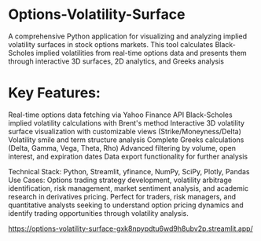 # Options-Volatility-Surface
A comprehensive Python application for visualizing and analyzing implied volatility surfaces in stock options markets. This tool calculates Black-Scholes implied volatilities from real-time options data and presents them through interactive 3D surfaces, 2D analytics, and Greeks analysis

# Key Features:

Real-time options data fetching via Yahoo Finance API
Black-Scholes implied volatility calculations with Brent's method
Interactive 3D volatility surface visualization with customizable views (Strike/Moneyness/Delta)
Volatility smile and term structure analysis
Complete Greeks calculations (Delta, Gamma, Vega, Theta, Rho)
Advanced filtering by volume, open interest, and expiration dates
Data export functionality for further analysis

Technical Stack: Python, Streamlit, yfinance, NumPy, SciPy, Plotly, Pandas
Use Cases: Options trading strategy development, volatility arbitrage identification, risk management, market sentiment analysis, and academic research in derivatives pricing.
Perfect for traders, risk managers, and quantitative analysts seeking to understand option pricing dynamics and identify trading opportunities through volatility analysis.

https://options-volatility-surface-gxk8npypdtu6wd9h8ubv2p.streamlit.app/
